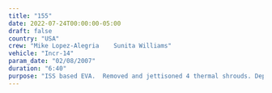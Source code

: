 ```yaml
---
title: "155"
date: 2022-07-24T00:00:00-05:00
draft: false
country: "USA"
crew: "Mike Lopez-Alegria    Sunita Williams"
vehicle: "Incr-14"
param_date: "02/08/2007"
duration: "6:40"
purpose: "ISS based EVA.  Removed and jettisoned 4 thermal shrouds. Deployed P3 cargo attachment site  Removed last 2 launch locks from the P5 truss. Finished installation of ISS to Shuttle power transfer cables and reinstalled an in-cabin reconfigured foot restraint.  Photoed PMA2 docked audio connector.  "
---
```

